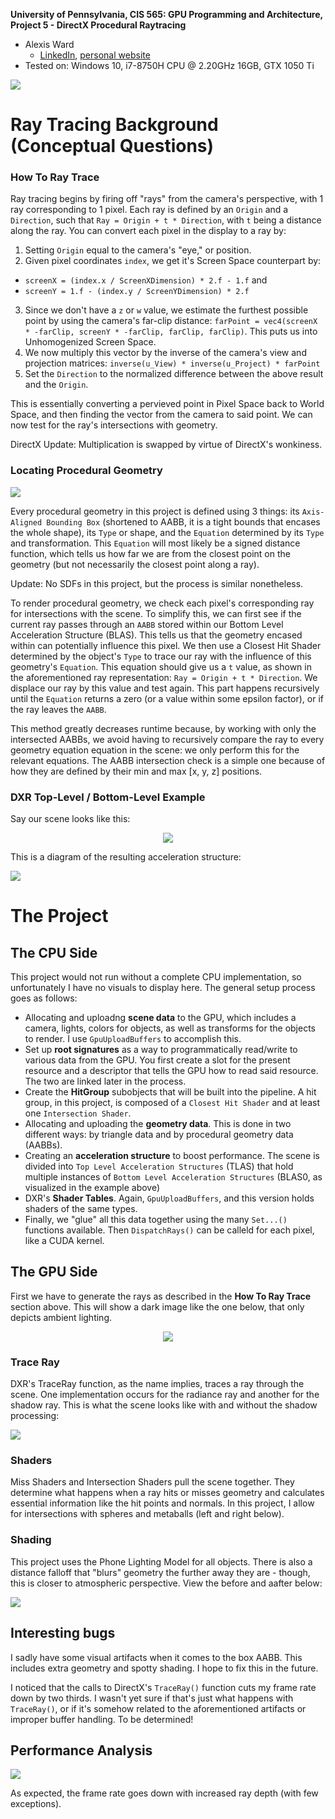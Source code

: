**University of Pennsylvania, CIS 565: GPU Programming and Architecture,
Project 5 - DirectX Procedural Raytracing**

* Alexis Ward
  * [LinkedIn](https://www.linkedin.com/in/alexis-ward47/), [personal website](https://www.alexis-ward.tech/)
* Tested on: Windows 10, i7-8750H CPU @ 2.20GHz 16GB, GTX 1050 Ti 

![](images/oof.gif)

# Ray Tracing Background (Conceptual Questions)

### How To Ray Trace

Ray tracing begins by firing off "rays" from the camera's perspective, with 1 ray corresponding to 1 pixel. Each ray is defined by an `Origin` and a `Direction`, such that `Ray = Origin + t * Direction`, with `t` being a distance along the ray. You can convert each pixel in the display to a ray by:

1. Setting `Origin` equal to the camera's "eye," or position.
2. Given pixel coordinates `index`, we get it's Screen Space counterpart by:
  * `screenX = (index.x / ScreenXDimension) * 2.f - 1.f` and
  * `screenY = 1.f - (index.y / ScreenYDimension) * 2.f`
3. Since we don't have a `z` or `w` value, we estimate the furthest possible point by using the camera's far-clip distance: `farPoint = vec4(screenX * -farClip, screenY * -farClip, farClip, farClip)`. This puts us into Unhomogenized Screen Space.
4. We now multiply this vector by the inverse of the camera's view and projection matrices: `inverse(u_View) * inverse(u_Project) * farPoint`
5. Set the `Direction` to the normalized difference between the above result and the `Origin`.

This is essentially converting a pervieved point in Pixel Space back to World Space, and then finding the vector from the camera to said point. We can now test for the ray's intersections with geometry.

DirectX Update: Multiplication is swapped by virtue of DirectX's wonkiness.

### Locating Procedural Geometry

![](images/sdf.png)

Every procedural geometry in this project is defined using 3 things: its `Axis-Aligned Bounding Box` (shortened to AABB, it is a tight bounds that encases the whole shape), its `Type` or shape, and the `Equation` determined by its `Type` and transformation. This `Equation` will most likely be a signed distance function, which tells us how far we are from the closest point on the geometry (but not necessarily the closest point along a ray).

Update: No SDFs in this project, but the process is similar nonetheless. 

To render procedural geometry, we check each pixel's corresponding ray for intersections with the scene. To simplify this, we can first see if the current ray passes through an `AABB` stored within our Bottom Level Acceleration Structure (BLAS). This tells us that the geometry encased within can potentially influence this pixel. We then use a Closest Hit Shader determined by the object's `Type` to trace our ray with the influence of this geometry's `Equation`. This equation should give us a `t` value, as shown in the aforementioned ray representation: `Ray = Origin + t * Direction`. We displace our ray by this value and test again. This part happens recursively until the `Equation` returns a zero (or a value within some epsilon factor), or if the ray leaves the `AABB`.

This method greatly decreases runtime because, by working with only the intersected AABBs, we avoid having to recursively compare the ray to every geometry equation equation in the scene: we only perform this for the relevant equations. The AABB intersection check is a simple one because of how they are defined by their min and max [x, y, z] positions. 

### DXR Top-Level / Bottom-Level Example

Say our scene looks like this:

<p align="center">
  <img src="https://github.com/CIS565-Fall-2019/Project5-DirectX-Procedural-Raytracing/blob/master/images/scene.png">
</p>

This is a diagram of the resulting acceleration structure:

![](images/diagram.png)


# The Project

## The CPU Side
This project would not run without a complete CPU implementation, so unfortunately I have no visuals to display here. The general setup process goes as follows:

 - Allocating and uploadng **scene data** to the GPU, which includes a camera, lights, colors for objects, as well as transforms for the objects to render. I use `GpuUploadBuffers` to accomplish this.
 - Set up **root signatures** as a way to programmatically read/write to various data from the GPU. You first create a slot for the present resource and a descriptor that tells the GPU how to read said resource. The two are linked later in the process.
 - Create the **HitGroup** subobjects that will be built into the pipeline. A hit group, in this project, is composed of a `Closest Hit Shader` and at least one `Intersection Shader`.
 - Allocating and uploading the **geometry data**. This is done in two different ways: by triangle data and by procedural geometry data (AABBs).
 - Creating an **acceleration structure** to boost performance. The scene is divided into `Top Level Acceleration Structures` (TLAS) that hold multiple instances of `Bottom Level Acceleration Structures` (BLAS0, as visualized in the example above)
 - DXR's **Shader Tables**. Again, `GpuUploadBuffers`, and this version holds shaders of the same types.
 - Finally, we "glue" all this data together using the many `Set...()` functions available. Then `DispatchRays()` can be calleld for each pixel, like a CUDA kernel.

## The GPU Side

First we have to generate the rays as described in the **How To Ray Trace** section above. This will show a dark image like the one below, that only depicts ambient lighting.

<p align="center">
  <img src="https://github.com/CIS565-Fall-2019/Project5-DirectX-Procedural-Raytracing/blob/master/images/after-ray-gen.png">
</p>

### Trace Ray

DXR's TraceRay function, as the name implies, traces a ray through the scene. One implementation occurs for the radiance ray and another for the shadow ray. This is what the scene looks like with and without the shadow processing:

![](images/shadows.png)

### Shaders

Miss Shaders and Intersection Shaders pull the scene together. They determine what happens when a ray hits or misses geometry and calculates essential information like the hit points and normals. In this project, I allow for intersections with spheres and metaballs (left and right below).

### Shading
This project uses the Phone Lighting Model for all objects. There is also a distance falloff that "blurs" geometry the further away they are - though, this is closer to atmospheric perspective. View the before and aafter below:

![](images/falloff.png)

## Interesting bugs
I sadly have some visual artifacts when it comes to the box AABB. This includes extra geometry and spotty shading. I hope to fix this in the future.

I noticed that the calls to DirectX's `TraceRay()` function cuts my frame rate down by two thirds. I wasn't yet sure if that's just what happens with `TraceRay()`, or if it's somehow related to the aforementioned artifacts or improper buffer handling. To be determined!

## Performance Analysis

![](images/falloff.png)

As expected, the frame rate goes down with increased ray depth (with few exceptions).